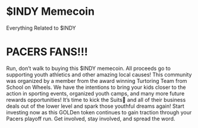 # $INDY Memecoin
Everything Related to $INDY
# PACERS FANS!!!
Run, don’t walk to buying this $INDY memecoin. All proceeds go to supporting youth athletics and other amazing local causes! This community was organized by a member from the award winning Turtoring Team from School on Wheels. We have the intentions to bring your kids closer to the action in sporting events, organized youth camps, and many more future rewards opportunities! It’s time to kick the Suits💼 and all of their business deals out of the lower level and spark those youthful dreams again! Start investing now as this GOLDen token continues to gain traction through your Pacers playoff run. Get involved, stay involved, and spread the word.
